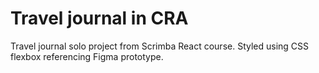 # Travel journal in CRA

Travel journal solo project from Scrimba React course. Styled using CSS flexbox referencing Figma prototype.
